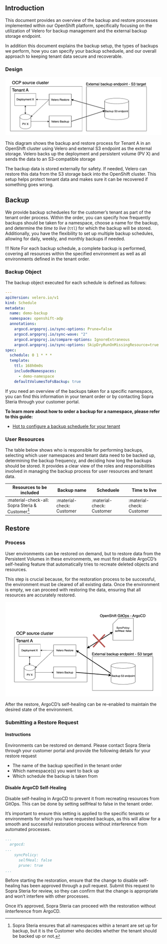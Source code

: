 ## Introduction

This document provides an overview of the backup and restore processes implemented within our OpenShift platform, specifically focusing on the utilization of Velero for backup management and the external backup storage endpoint. 

In addition this document explains the backup setup, the types of backups we perform, how you can specify your backup scheduele, and our overall approach to keeping tenant data secure and recoverable.

### Design
 
![image.png](../../img/Storage/backup1.png)

This diagram shows the backup and restore process for Tenant A in an OpenShift cluster using Velero and external S3 endpoint as the external storage. Velero backs up the deployment and persistent volume (PV X) and sends the data to an S3-compatible storage

The backup data is stored externally for safety. If needed, Velero can restore this data from the S3 storage back into the OpenShift cluster. This setup helps protect tenant data and makes sure it can be recovered if something goes wrong.

## Backup

We provide backup schedueles for the customer’s tenant as part of the tenant order process. Within the order, you can specify how frequently backups should be taken for a namespace, choose a name for the backup, and determine the *time to live* (`ttl`) for which the backup will be stored. Additionally, you have the flexibility to set up multiple backup schedules, allowing for daily, weekly, and monthly backups if needed.

!!! Note
    For each backup schedule, a complete backup is performed, covering all resources within the specified environment as well as all environments defined in the tenant order.

### Backup Object

The backup object executed for each schedule is defined as follows:

```yaml title="Backup object"
---
apiVersion: velero.io/v1
kind: Schedule
metadata:
  name: demo-backup
  namespace: openshift-adp
  annotations:
    argocd.argoproj.io/sync-options: Prune=false
    argocd.argoproj.io/sync-wave: "2"
    argocd.argoproj.io/compare-options: IgnoreExtraneous
    argocd.argoproj.io/sync-options: SkipDryRunOnMissingResource=true
spec:
  schedule: 0 1 * * *
  template:
    ttl: 168h0m0s
    includedNamespaces:
      - demo-namespace
    defaultVolumesToFsBackup: true
```

If you need an overview of the backups taken for a specific namespace, you can find this information in your tenant order or by contacting Sopra Steria through your customer portal.

**To learn more about how to order a backup for a namespace, please refer to this guide:**

- [Hot to configure a backup scheduele for your tenant](../../OpenShift%20Tenants/Tenant%20features/backup.md)


### User Resources

The table below shows who is responsible for performing backups, selecting which user namespaces and tenant data need to be backed up, determining the backup frequency, and deciding how long the backups should be stored. It provides a clear view of the roles and responsibilities involved in managing the backup process for user resources and tenant data.

| Resources to be included      | Backup name      | Scheduele | Time to live |
| ----------------------------- | ---------------- | --------- | ------------- |
|:material-check-all: Sopra Steria & Customer[^1]       |:material-check: Customer  |:material-check: Customer |:material-check: Customer |

[^1]: 
    Sopra Steria ensures that all namespaces within a tenant are set up for backup, but it is the Customer who decides whether the tenant should be backed up or not.


## Restore

### Process

User environments can be restored on demand, but to restore data from the Persistent Volumes in these environments, we must first disable ArgoCD’s self-healing feature that automatically tries to recreate deleted objects and resources. 

This step is crucial because, for the restoration process to be successful, the environment must be cleared of all existing data. Once the environment is empty, we can proceed with restoring the data, ensuring that all resources are accurately restored. 


![image.png](../../img/Storage/backup2.png)

After the restore, ArgoCD’s self-healing can be re-enabled to maintain the desired state of the environment.

### Submitting a Restore Request

#### Instructions
Environments can be restored on demand. Please contact Sopra Steria through your customer portal and provide the following details for your restore request

- The name of the backup specified in the tenant order
- Which namespace(s) you want to back up
- Which schedule the backup is taken from


#### Disable ArgoCD Self-Healing

Disable self-healing in ArgoCD to prevent it from recreating resources from GitOps. This can be done by setting selfHeal to false in the tenant order. 

It’s important to ensure this setting is applied to the specific tenants or environments for which you have requested backups, as this will allow for a smooth and successful restoration process without interference from automated processes.

```yaml title="Tenant"
...
  argocd:
...
    syncPolicy:
      selfHeal: false
      prune: true
...
```

Before starting the restoration, ensure that the change to disable self-healing has been approved through a pull request. Submit this request to Sopra Steria for review, so they can confirm that the change is appropriate and won’t interfere with other processes. 

Once it’s approved, Sopra Steria can proceed with the restoration without iinterference from ArgoCD.
